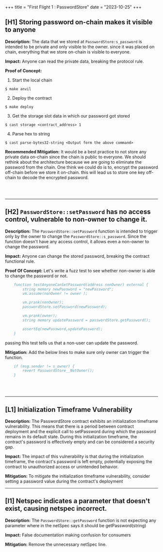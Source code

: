 +++
title = "First Flight 1 : PasswordStore"
date = "2023-10-25"
+++

## [H1] Storing password on-chain makes it visible to anyone

**Description:**
The data that we stored at `PasswordStore:s_password` is intended to be private and only visible to the owner. since it was placed on chain, everything that we store on-chain is visible to everyone.

**Impact:**
Anyone can read the private data, breaking the protocol rule.

**Proof of Concept:**
1. Start the local chain
```shell
$ make anvil
```
2. Deploy the contract
```shell
$ make deploy
```
3. Get the storage slot data in which our password got stored
```shell
$ cast storage <contract_address> 1
```
4. Parse hex to string
```shell
$ cast parse-bytes32-string <Output form the above command>
```

**Recommended Mitigation:**
It would be a best practice to not store any private data on-chain since the chain is public to everyone. We should rethink about the architecture because we are going to eliminate the password from the chain. One think we could do is to, encrypt the password off-chain before we store it on-chain. this will lead us to store one key off-chain to decode the encrypted password.

<br><br>

---

## [H2] `PasswordStore::setPassword` has no access control, vulnerable to non-owner to change it.

**Description:**
The `PasswordStore::setPassword` function is intended to trigger only by the owner to change the `PasswordStore::s_password`. Since the function doesn't have any access control, it allows even a non-owner to change the password.

**Impact:**
Anyone can change the stored password, breaking the contract functional rule.

**Proof Of Concept:**
Let's write a fuzz test to see whether non-owner is able to change the password or not.

```bibtex
    function testAnyoneCanSetPassword(address nonOwner) external {
        string memory newPassword = "newPassword";
        vm.assume(nonOwner != owner );

        vm.prank(nonOwner);
        passwordStore.setPassword(newPassword);

        vm.prank(owner);
        string memory updatePassword = passwordStore.getPassword();

        assertEq(newPassword,updatePassword);
    }
```
passing this test tells us that a non-user can update the password.

**Mitigation:**
Add the below lines to make sure only owner can trigger the function.
```bibtex
    if (msg.sender != s_owner) {
        revert PasswordStore__NotOwner();
    }
```

<br><br>

---

## [L1] Initialization Timeframe Vulnerability

**Description:**
The PasswordStore contract exhibits an initialization timeframe vulnerability. This means that there is a period between contract deployment and the explicit call to setPassword during which the password remains in its default state. During this initialization timeframe, the contract's password is effectively empty and can be considered a security gap.

**Impact:**
The impact of this vulnerability is that during the initialization timeframe, the contract's password is left empty, potentially exposing the contract to unauthorized access or unintended behavior.

**Mitigation:**
To mitigate the initialization timeframe vulnerability, consider setting a password value during the contract's deployment

---

## [I1] Netspec indicates a parameter that doesn't exist, causing netspec incorrect.

**Description:**
The `PasswordStore::getPassword` function is not expecting any parameter where in the netSpec says it should be getPassword(string)

**Impact:**
False documentation making confusion for consumers

**Mitigation:**
Remove the unnecessary netSpec line.
